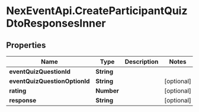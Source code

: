 # NexEventApi.CreateParticipantQuizDtoResponsesInner

## Properties

Name | Type | Description | Notes
------------ | ------------- | ------------- | -------------
**eventQuizQuestionId** | **String** |  | 
**eventQuizQuestionOptionId** | **String** |  | [optional] 
**rating** | **Number** |  | [optional] 
**response** | **String** |  | [optional] 


